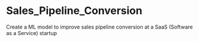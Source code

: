 # Sales_Pipeline_Conversion
Create a ML model to improve sales pipeline conversion at a SaaS (Software as a Service) startup
